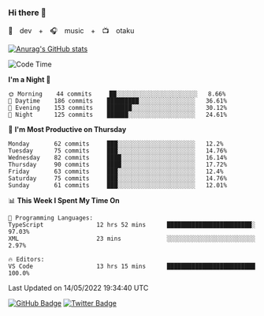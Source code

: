 ### Hi there 👋

🚀　dev　+　🎧　music　+　📺　otaku


[![Anurag's GitHub stats](https://github-readme-stats.vercel.app/api?username=koheitasaka&count_private=true&show_icons=true&theme=monokai)](https://github.com/koheitasaka/github-readme-stats)

<!--START_SECTION:waka-->
![Code Time](http://img.shields.io/badge/Code%20Time-0%20secs-blue)

**I'm a Night 🦉** 

```text
🌞 Morning    44 commits     ██░░░░░░░░░░░░░░░░░░░░░░░   8.66% 
🌆 Daytime    186 commits    █████████░░░░░░░░░░░░░░░░   36.61% 
🌃 Evening    153 commits    ███████░░░░░░░░░░░░░░░░░░   30.12% 
🌙 Night      125 commits    ██████░░░░░░░░░░░░░░░░░░░   24.61%

```
📅 **I'm Most Productive on Thursday** 

```text
Monday       62 commits     ███░░░░░░░░░░░░░░░░░░░░░░   12.2% 
Tuesday      75 commits     ███░░░░░░░░░░░░░░░░░░░░░░   14.76% 
Wednesday    82 commits     ████░░░░░░░░░░░░░░░░░░░░░   16.14% 
Thursday     90 commits     ████░░░░░░░░░░░░░░░░░░░░░   17.72% 
Friday       63 commits     ███░░░░░░░░░░░░░░░░░░░░░░   12.4% 
Saturday     75 commits     ███░░░░░░░░░░░░░░░░░░░░░░   14.76% 
Sunday       61 commits     ███░░░░░░░░░░░░░░░░░░░░░░   12.01%

```


📊 **This Week I Spent My Time On** 

```text
💬 Programming Languages: 
TypeScript               12 hrs 52 mins      ████████████████████████░   97.03% 
XML                      23 mins             ░░░░░░░░░░░░░░░░░░░░░░░░░   2.97%

🔥 Editors: 
VS Code                  13 hrs 15 mins      █████████████████████████   100.0%

```


 Last Updated on 14/05/2022 19:34:40 UTC
<!--END_SECTION:waka-->

[![GitHub Badge](https://img.shields.io/badge/GitHub-100000?style=for-the-badge&logo=github&logoColor=white)](https://github.com/koheitasaka)
[![Twitter Badge](https://img.shields.io/badge/Twitter-1DA1F2?style=for-the-badge&logo=twitter&logoColor=white)](https://twitter.com/sleep_asleep_)

